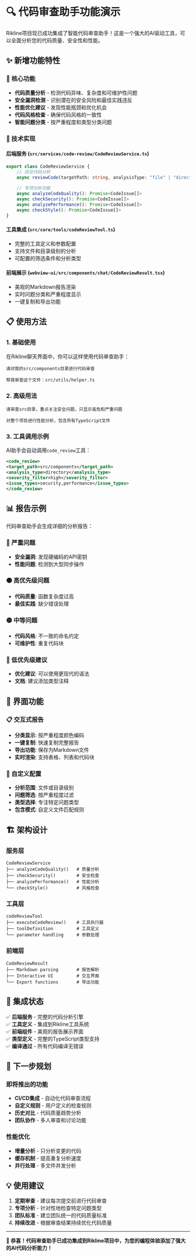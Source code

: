 # 🔍 代码审查助手功能演示

Rikline项目现已成功集成了智能代码审查助手！这是一个强大的AI驱动工具，可以全面分析您的代码质量、安全性和性能。

## ✨ 新增功能特性

### 🎯 核心功能
- **代码质量分析** - 检测代码异味、复杂度和可维护性问题
- **安全漏洞检测** - 识别潜在的安全风险和最佳实践违反
- **性能优化建议** - 发现性能瓶颈和优化机会
- **代码风格检查** - 确保代码风格的一致性
- **智能问题分类** - 按严重程度和类型分类问题

### 🚀 技术实现

#### 后端服务 (`src/services/code-review/CodeReviewService.ts`)
```typescript
export class CodeReviewService {
    // 综合代码分析
    async reviewCode(targetPath: string, analysisType: "file" | "directory"): Promise<CodeReviewResult>
    
    // 专项分析功能
    async analyzeCodeQuality(): Promise<CodeIssue[]>
    async checkSecurity(): Promise<CodeIssue[]>
    async analyzePerformance(): Promise<CodeIssue[]>
    async checkStyle(): Promise<CodeIssue[]>
}
```

#### 工具集成 (`src/core/tools/codeReviewTool.ts`)
- 完整的工具定义和参数配置
- 支持文件和目录级别的分析
- 可配置的筛选条件和分析类型

#### 前端展示 (`webview-ui/src/components/chat/CodeReviewResult.tsx`)
- 美观的Markdown报告渲染
- 实时问题分类和严重程度显示
- 一键复制和导出功能

## 📋 使用方法

### 1. 基础使用
在Rikline聊天界面中，你可以这样使用代码审查助手：

```
请对我的src/components目录进行代码审查
```

```
帮我审查这个文件：src/utils/helper.ts
```

### 2. 高级用法
```
请审查src目录，重点关注安全问题，只显示高危和严重问题
```

```
对整个项目进行性能分析，包含所有TypeScript文件
```

### 3. 工具调用示例
AI助手会自动调用`code_review`工具：

```xml
<code_review>
<target_path>src/components</target_path>
<analysis_type>directory</analysis_type>
<severity_filter>high</severity_filter>
<issue_types>security,performance</issue_types>
</code_review>
```

## 📊 报告示例

代码审查助手会生成详细的分析报告：

### 🔴 严重问题
- **安全漏洞**: 发现硬编码的API密钥
- **性能问题**: 检测到大型同步操作

### 🟠 高优先级问题  
- **代码质量**: 函数复杂度过高
- **最佳实践**: 缺少错误处理

### 🟡 中等问题
- **代码风格**: 不一致的命名约定
- **可维护性**: 重复代码块

### 🔵 低优先级建议
- **优化建议**: 可以使用更现代的语法
- **文档**: 建议添加类型注释

## 🎨 界面功能

### 📋 交互式报告
- **分类显示**: 按严重程度颜色编码
- **一键复制**: 快速复制完整报告
- **导出功能**: 保存为Markdown文件
- **实时渲染**: 支持表格、列表和代码块

### 🔧 自定义配置
- **分析范围**: 文件或目录级别
- **问题筛选**: 按严重程度过滤
- **类型选择**: 专注特定问题类型
- **包含模式**: 自定义文件匹配规则

## 🏗️ 架构设计

### 服务层
```
CodeReviewService
├── analyzeCodeQuality()   # 质量分析
├── checkSecurity()        # 安全检查  
├── analyzePerformance()   # 性能分析
└── checkStyle()           # 风格检查
```

### 工具层
```
codeReviewTool
├── executeCodeReview()    # 工具执行器
├── toolDefinition         # 工具定义
└── parameter handling     # 参数处理
```

### 前端层
```
CodeReviewResult
├── Markdown parsing       # 报告解析
├── Interactive UI         # 交互界面
└── Export functions       # 导出功能
```

## 🔄 集成状态

✅ **后端服务** - 完整的代码分析引擎  
✅ **工具定义** - 集成到Rikline工具系统  
✅ **前端组件** - 美观的报告展示界面  
✅ **类型定义** - 完整的TypeScript类型支持  
✅ **编译通过** - 所有代码编译无错误  

## 🚀 下一步规划

### 即将推出的功能
- **CI/CD集成** - 自动化代码审查流程
- **自定义规则** - 用户定义的检查规则
- **历史对比** - 代码质量趋势分析
- **团队协作** - 多人审查和讨论功能

### 性能优化
- **增量分析** - 只分析变更的代码
- **缓存机制** - 提高重复分析速度
- **并行处理** - 多文件并发分析

## 💡 使用建议

1. **定期审查** - 建议每次提交前进行代码审查
2. **专项分析** - 针对性地检查特定问题类型
3. **团队标准** - 建立团队统一的代码质量标准
4. **持续改进** - 根据审查结果持续优化代码质量

---

**🎉 恭喜！代码审查助手已成功集成到Rikline项目中，为您的编程体验添加了强大的AI代码分析能力！** 